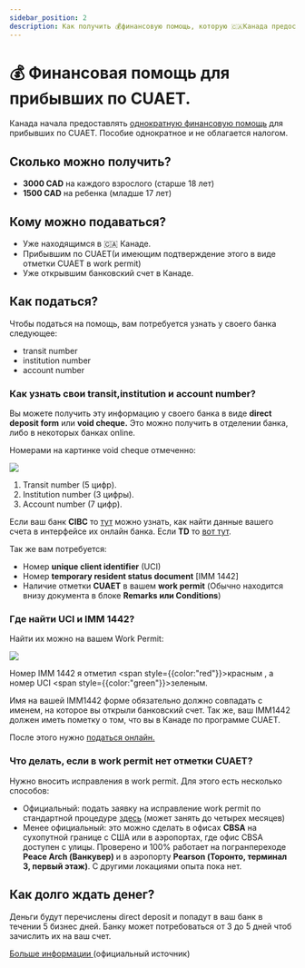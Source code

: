 ```yaml
---
sidebar_position: 2
description: Как получить 💰финансовую помощь, которую 🇨🇦Канада предоставляет прибывшим по визе CUAET.
---
```


# 💰 Финансовая помощь для прибывших по CUAET.

Канада начала предоставлять [однократную финансовую помощь](https://www.canada.ca/en/immigration-refugees-citizenship/services/immigrate-canada/ukraine-measures/settlement/get-financial-assistance.html) для прибывших по CUAET. Пособие однократное и не облагается налогом. 

## Сколько можно получить?

- **3000 CAD** на каждого взрослого (старше 18 лет)
- **1500 CAD** на ребенка (младше 17 лет)

## Кому можно подаваться?  

- Уже находящимся в 🇨🇦 Канаде.
- Прибывшим по CUAET(и имеющим подтверждение этого в виде отметки CUAET в work permit)
- Уже открывшим банковский счет в Канаде.

## Как податься?  

Чтобы податься на помощь, вам потребуется узнать у своего банка следующее:

- transit number
- institution number
- account number

### Как узнать свои transit,institution и account number?
Вы можете получить эту информацию у своего банка в виде **direct deposit form** или **void cheque.** Это можно получить в отделении банка, либо в некоторых банках  online.

Номерами на картинке void cheque отмеченно:  
<div style={{display:"flex",flexDirection:"row",justifyContent:"center",width:"100%",padding:"5px"}}>
    <img src="/img/cheque.webp" style={{objectFit:"contain"}} />
</div>

1. Transit number (5 цифр).
2. Institution number (3 цифры).
3. Account number (7 цифр).

Если ваш банк **CIBC** то [тут](https://www.cibc.com/en/personal-banking/ways-to-bank/how-to/transit-account-institution-number.html) можно узнать, как найти данные вашего счета в интерфейсе их онлайн банка. Если **TD** то [вот тут](https://td.intelliresponse.com/cbaw/index.jsp?requestType=NormalRequest&source=100&id=218&question=How+do+I+find+my+transit+number%2C+institution+number+and+account+number).

Так же вам потребуется:
- Номер **unique client identifier** (UCI)
- Номер **temporary resident status document** [IMM 1442]
- Наличие отметки **CUAET** в вашем **work permit** (Обычно находится внизу документа в блоке **Remarks или Conditions**)

### Где найти UCI и IMM 1442?

Найти их можно на вашем Work Permit:

<div style={{display:"flex",flexDirection:"row",justifyContent:"center",padding:"5px"}}>
    <img src="/img/imm1444_visitor_record.jpeg" style={{objectFit:"contain"}} />
</div>

Номер IMM 1442 я отметил <span style={{color:"red"}}>красным</span> , а номер  UCI   <span style={{color:"green"}}>зеленым</span>. 

Имя на вашей IMM1442 форме обязательно должно совпадать с именем, на которое вы открыли банковский счет. Так же, ваш IMM1442 должен иметь пометку о том, что вы в Канаде по программе CUAET.  

После этого нужно [податься онлайн.](https://srv217.services.gc.ca/ihst4/Intro.aspx?cid=977376c8-4809-47af-b40b-0dc0a1932477&lc=eng)

### Что делать, если в work permit нет отметки CUAET?

Нужно вносить исправления в work permit. Для этого есть несколько способов:

- Официальный: подать заявку на исправление work permit по стандартной процедуре [здесь](https://www.canada.ca/en/immigration-refugees-citizenship/services/immigrate-canada/ukraine-measures/cuaet.html#inside) (может занять до четырех месяцев)
- Менее официальный: это можно сделать в офисах **CBSA** на сухопутной границе с США или в аэропортах, где офис CBSA доступен с улицы. Проверено и 100% работает на погранпереходе **Peace Arch (Ванкувер)** и в аэропорту **Pearson (Торонто, терминал 3, первый этаж)**. С другими локациями опыта пока нет. 

## Как долго ждать денег?
Деньги будут перечислены direct deposit и попадут в ваш банк в течении 5 бизнес дней. Банку может потребоваться от 3 до 5 дней чтоб зачислить их на ваш счет.

[Больше информации ](https://www.canada.ca/en/immigration-refugees-citizenship/services/immigrate-canada/ukraine-measures/settlement/get-financial-assistance.html) (официальный источник)



